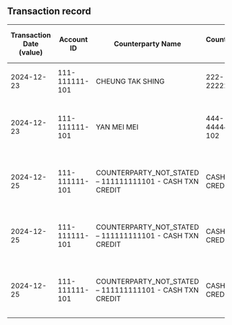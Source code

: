 ## Transaction record
| Transaction Date (value) | Account ID | Counterparty Name | Counterparty ID | Originating Currency | Originating Amount | Debit Credit Indicator | Beneficiary Bank Raw | Originator Bank Raw | Beneficiary Name | Originator Account Number | Transaction Type Source | Transaction Code Description | Sending Bank Account Number | Sending Bank Address | Converted Amount | Fraud payment |
| --- | --- | --- | --- | --- | --- | --- | --- | --- | --- | --- | --- | --- | --- | --- | --- | --- |
| 2024-12-23 | 111-111111-101 | CHEUNG TAK SHING | 222-222222-101 | HKD | 5000 | C | NaN | NaN | MR CHAN TAI MAN | 222-222222-101 | CUTF | ATM TRANSFER UNRELATED DEPOSIT | NaN | NaN | 5000 | 5 |
| 2024-12-23 | 111-111111-101 | YAN MEI MEI | 444-4444444-102 | HKD | 24150 | C | Hang Seng Bank Ltd. | STANDARD CHARTERED BANK (HONG KONG) LIMITED | MR CHAN TAI MAN | 444-4444444-102 | CWTF | Default transaction | NaN | STANDARD CHARTERED BANK (HONG KONG) LIMITED HK | 24150 | 1 |
| 2024-12-25 | 111-111111-101 | COUNTERPARTY\_NOT\_STATED – 111111111101 - CASH TXN CREDIT | CASH TXN CREDIT | HKD | 6100 | C | NaN | NaN | MR CHAN TAI MAN | COUNTERPARTY\_NOT\_STATED – 111111111101 - CASH TXN CREDIT | CCCS | CASH DEP VIA CDM/BCDM - AC INPUT (TOUCH SCREEN) | NaN | NaN | 6100 | 3 |
| 2024-12-25 | 111-111111-101 | COUNTERPARTY\_NOT\_STATED – 111111111101 - CASH TXN CREDIT | CASH TXN CREDIT | HKD | 500 | C | NaN | NaN | MR CHAN TAI MAN | COUNTERPARTY\_NOT\_STATED – 111111111101 - CASH TXN CREDIT | CCCS | CASH DEP VIA CDM/BCDM - AC INPUT (TOUCH SCREEN) | NaN | NaN | 500 | 4 |
| 2024-12-25 | 111-111111-101 | COUNTERPARTY\_NOT\_STATED – 111111111101 - CASH TXN CREDIT | CASH TXN CREDIT | HKD | 10000 | C | NaN | NaN | MR CHAN TAI MAN | COUNTERPARTY\_NOT\_STATED – 111111111101 - CASH TXN CREDIT | CCCS | CASH DEP VIA CDM/BCDM - AC INPUT (TOUCH SCREEN) | NaN | NaN | 10000 | 2 |
